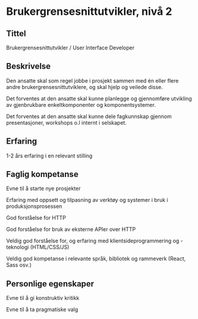 # Brukergrensesnittutvikler, nivå 2

## Tittel

Brukergrensesnittutvikler / User Interface Developer

## Beskrivelse

Den ansatte skal som regel jobbe i prosjekt sammen med én eller flere andre brukergrensesnittutviklere, og skal hjelp og veilede disse.

Det forventes at den ansatte skal kunne planlegge og gjennomføre utvikling av gjenbrukbare enkeltkomponenter og komponentsystemer.

Det forventes at den ansatte skal kunne dele fagkunnskap gjennom presentasjoner, workshops o.l internt i selskapet.

## Erfaring

1-2 års erfaring i en relevant stilling

## Faglig kompetanse

Evne til å starte nye prosjekter

Erfaring med oppsett og tilpasning av verktøy og systemer i bruk i produksjonsprosessen

God forståelse for HTTP

God forståelse for bruk av eksterne APIer over HTTP

Veldig god forståelse for, og erfaring med klientsideprogrammering og -teknologi (HTML/CSS/JS)

Veldig god kompetanse i relevante språk, bibliotek og rammeverk (React, Sass osv.)

## Personlige egenskaper

Evne til å gi konstruktiv kritikk

Evne til å ta pragmatiske valg
